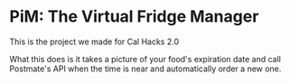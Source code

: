 # PiM: The Virtual Fridge Manager

This is the project we made for Cal Hacks 2.0

What this does is it takes a picture of your food's expiration date and call Postmate's API when the time is near and automatically order a new one.
